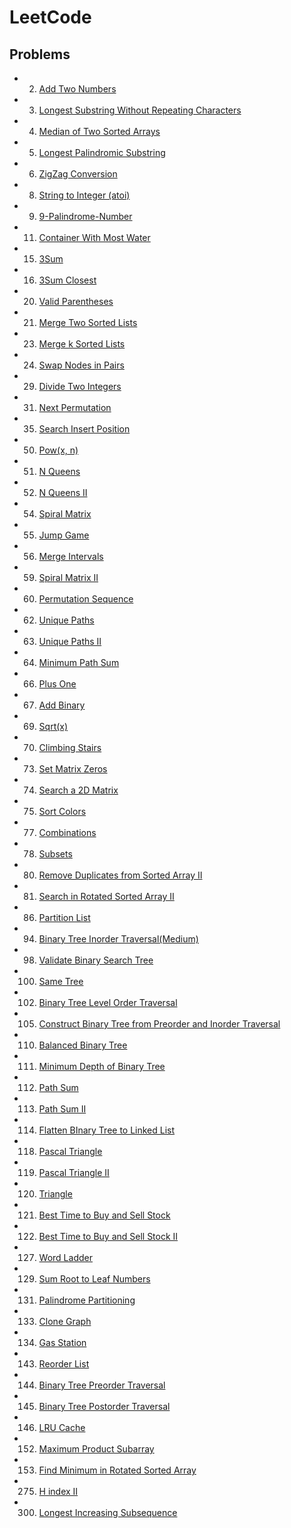 # LeetCode

## Problems

+ 2. [Add Two Numbers](./2-Add-Two-Numbers(Medium))
+ 3. [Longest Substring Without Repeating Characters](./3-Longest-Substring-Without-Repeating-Characters(Medium))
+ 4. [Median of Two Sorted Arrays](./4-Median-of-Two-Sorted-Arrays(Hard))
+ 5. [Longest Palindromic Substring](./5-Longest-Palindromic-Substring(Medium))
+ 6. [ZigZag Conversion](./6-ZigZag-Conversion(Medium))
+ 8. [String to Integer (atoi)](./8-String-to-Integer(Medium))
+ 9. [9-Palindrome-Number](./9-Palindrome-Number(Easy))
+ 11. [Container With Most Water](./11-Container-With-Most-Water(Medium))
+ 15. [3Sum](./15-3Sum(Medium))
+ 16. [3Sum Closest](./16-3Sum-Closest(Medium))
+ 20. [Valid Parentheses](20-Valid-Parentheses(Easy))
+ 21. [Merge Two Sorted Lists](./21-Merge-Two-Sorted-Lists(Easy))
+ 23. [Merge k Sorted Lists](./23-Merge-k-Sorted-Lists(Hard))
+ 24. [Swap Nodes in Pairs](./24-Swap-Nodes-in-Pairs(Medium))
+ 29. [Divide Two Integers](./29-Divide-Two-Integers(Medium))
+ 31. [Next Permutation](./31-Next-Permutation(Medium))
+ 35. [Search Insert Position](./35-Search-Insert-Position(Easy))
+ 50. [Pow(x, n)](./50-Pow(x,n)(Medium))
+ 51. [N Queens](51-N-Queens(Hard))
+ 52. [N Queens II](52-N-Queens-II(Hard))
+ 54. [Spiral Matrix](./54-Spiral-Matrix(Medium))
+ 55. [Jump Game](./55-Jump-Game(Medium))
+ 56. [Merge Intervals](./56-Merge-Intervals(Medium))
+ 59. [Spiral Matrix II](./59-Spiral-Matrix-II(Medium))
+ 60. [Permutation Sequence](./60-Permutation-Sequence(Medium))
+ 62. [Unique Paths](./62-Unique-Paths(Medium))
+ 63. [Unique Paths II](./63-Unique-Paths-II(Medium))
+ 64. [Minimum Path Sum](./64-Minimum-Path-Sum(Medium))
+ 66. [Plus One](./66-Plus-One(Easy))
+ 67. [Add Binary](./67-Add-Binary(Easy))
+ 69. [Sqrt(x)](./69-Sqrt-X(Easy))
+ 70. [Climbing Stairs](./70-Climbing-Stairs(Easy))
+ 73. [Set Matrix Zeros](./73-Set-Matrix-Zeros(Medium))
+ 74. [Search a 2D Matrix](./74-Seach-a-2D-Matrix(Medium))
+ 75. [Sort Colors](./75-Sort-Colors(Medium))
+ 77. [Combinations](./77-Combinations(Medium))
+ 78. [Subsets](./Subsets(Medium))
+ 80. [Remove Duplicates from Sorted Array II](./80-Remove-Duplicates-from-Sorted-Array-II(Medium))
+ 81. [Search in Rotated Sorted Array II](./81-Search-in-Rotated-Sorted-Array-II(Medium))
+ 86. [Partition List](./86-Partition-List(Medium))
+ 94. [Binary Tree Inorder Traversal(Medium)](./94-Binary-Tree-Inorder-Traversal(Medium))
+ 98. [Validate Binary Search Tree](./98-Validate-Binary-Search-Tree(Medium))
+ 100. [Same Tree](./100-Same-Tree(Easy))
+ 102. [Binary Tree Level Order Traversal](./102-Binary-Tree-Level-Order-Traversal(Medium))
+ 105. [Construct Binary Tree from Preorder and Inorder Traversal](./105-Construct-Binary-Tree-from-Preorder-and-Inorder-Traversal(Medium))
+ 110. [Balanced Binary Tree](./110-Balanced-Binary-Tree(Easy))
+ 111. [Minimum Depth of Binary Tree](./111-Minimum-Depth-of-Binary-Tree(Easy))
+ 112. [Path Sum](./112-Path-Sum(Easy))
+ 113. [Path Sum II](./113-Path-Sum-II(Medium))
+ 114. [Flatten BInary Tree to Linked List](./114-Flatten-BInary-Tree-to-Linked-List(Medium))
+ 118. [Pascal Triangle](./118-Pascal-Triangle(Easy))
+ 119. [Pascal Triangle II](./119-Pascal-Triangle-II(Easy))
+ 120. [Triangle](./120-Triangle(Medium))
+ 121. [Best Time to Buy and Sell Stock](./121-Best-Time-to-Buy-and-Sell-Stock(Easy))
+ 122. [Best Time to Buy and Sell Stock II](./122-Best-Time-to-Buy-and-Sell-Stock-II(Easy))
+ 127. [Word Ladder](./127-Word-Ladder(Medium))
+ 129. [Sum Root to Leaf Numbers](./129-Sum-Root-to-Leaf-Numbers(Medium))
+ 131. [Palindrome Partitioning](./131-Palindrome-Partitioning(Medium))
+ 133. [Clone Graph](./133-Graph-Clone(Medium))
+ 134. [Gas Station](./134-Gas-Station(Medium))
+ 143. [Reorder List](./143-Reorder-List(Medium))
+ 144. [Binary Tree Preorder Traversal](./144-Binary-Tree-Preorder-Traversal(Medium))
+ 145. [Binary Tree Postorder Traversal](./145-Binary-Tree-Postorder-Traversal(Hard))
+ 146. [LRU Cache](./146-LRU-Cache(Hard))
+ 152. [Maximum Product Subarray](./152-Maximum-Product-Subarray(Medium))
+ 153. [Find Minimum in Rotated Sorted Array](./153-Find-Minimum-in-Rotated-Sorted-Array(Medium))
+ 275. [H index II](./275-H-index-II(Medium))
+ 300. [Longest Increasing Subsequence](./300-Longest-Increasing-Subsequence(Medium))